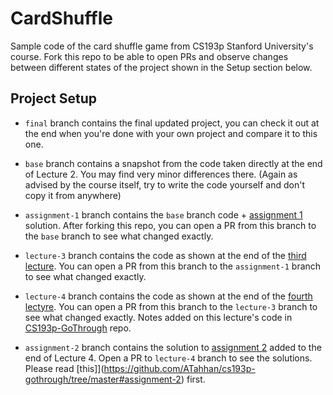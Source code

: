 # CardShuffle
Sample code of the card shuffle game from CS193p Stanford University's course. Fork this repo to be able to open PRs and observe changes between different states of the project shown in the Setup section below.

## Project Setup

- `final` branch contains the final updated project, you can check it out at the end when you're done with your own project and compare it to this one.

- `base` branch contains a snapshot from the code taken directly at the end of Lecture 2. You may find very minor differences there. (Again as advised by the course itself, try to write the code yourself and don't copy it from anywhere)

- `assignment-1` branch contains the `base` branch code + [assignment 1](https://cs193p.sites.stanford.edu/sites/g/files/sbiybj16636/files/media/file/a1.pdf) solution.
After forking this repo, you can open a PR from this branch to the `base` branch to see what changed exactly.

- `lecture-3` branch contains the code as shown at the end of the [third lecture](https://www.youtube.com/watch?v=SIYdYpPXil4&amp;list=PLpGHT1n4-mAtTj9oywMWoBx0dCGd51_yG&amp;index=3). You can open a PR from this branch to the `assignment-1` branch to see what changed exactly.

- `lecture-4` branch contains the code as shown at the end of the [fourth lectyre](https://www.youtube.com/watch?v=eHEeWzFP6O4&list=PLpGHT1n4-mAtTj9oywMWoBx0dCGd51_yG). You can open a PR from this branch to the `lecture-3` branch to see what changed exactly.
Notes added on this lecture's code in [CS193p-GoThrough](https://github.com/ATahhan/cs193p-gothrough) repo.

- `assignment-2` branch contains the solution to [assignment 2](https://cs193p.sites.stanford.edu/sites/g/files/sbiybj16636/files/media/file/a2_0.pdf) added to the end of Lecture 4. Open a PR to `lecture-4` branch to see the solutions. Please read [this]](https://github.com/ATahhan/cs193p-gothrough/tree/master#assignment-2) first.